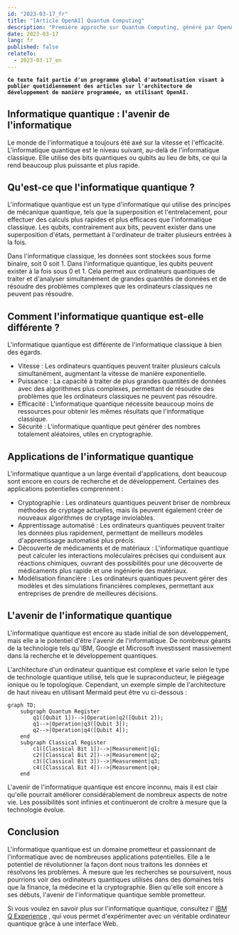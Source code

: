 ```yaml
---
id: "2023-03-17_fr"
title: "[Article OpenAI] Quantum Computing"
description: "Première approche sur Quantum Computing, généré par OpenAI"
date: 2023-03-17
lang: fr
published: false
relateTo:
  - 2023-03-17_en
---
```


<article>

**`Ce texte fait partie d'un programme global d'automatisation visant à publier quotidiennement des articles sur l'architecture de développement de manière programmée, en utilisant OpenAI.`**

# Informatique quantique : l'avenir de l'informatique

Le monde de l'informatique a toujours été axé sur la vitesse et l'efficacité. L'informatique quantique est le niveau suivant, au-delà de l'informatique classique. Elle utilise des bits quantiques ou qubits au lieu de bits, ce qui la rend beaucoup plus puissante et plus rapide.

## Qu'est-ce que l'informatique quantique ?

L'informatique quantique est un type d'informatique qui utilise des principes de mécanique quantique, tels que la superposition et l'entrelacement, pour effectuer des calculs plus rapides et plus efficaces que l'informatique classique. Les qubits, contrairement aux bits, peuvent exister dans une superposition d'états, permettant à l'ordinateur de traiter plusieurs entrées à la fois.

Dans l'informatique classique, les données sont stockées sous forme binaire, soit 0 soit 1. Dans l'informatique quantique, les qubits peuvent exister à la fois sous 0 et 1. Cela permet aux ordinateurs quantiques de traiter et d'analyser simultanément de grandes quantités de données et de résoudre des problèmes complexes que les ordinateurs classiques ne peuvent pas résoudre.

## Comment l'informatique quantique est-elle différente ?

L'informatique quantique est différente de l'informatique classique à bien des égards.

- Vitesse : Les ordinateurs quantiques peuvent traiter plusieurs calculs simultanément, augmentant la vitesse de manière exponentielle.
- Puissance : La capacité à traiter de plus grandes quantités de données avec des algorithmes plus complexes, permettant de résoudre des problèmes que les ordinateurs classiques ne peuvent pas résoudre.
- Efficacité : L'informatique quantique nécessite beaucoup moins de ressources pour obtenir les mêmes résultats que l'informatique classique.
- Sécurité : L'informatique quantique peut générer des nombres totalement aléatoires, utiles en cryptographie.

## Applications de l'informatique quantique

L'informatique quantique a un large éventail d'applications, dont beaucoup sont encore en cours de recherche et de développement. Certaines des applications potentielles comprennent :

- Cryptographie : Les ordinateurs quantiques peuvent briser de nombreux méthodes de cryptage actuelles, mais ils peuvent également créer de nouveaux algorithmes de cryptage inviolables.
- Apprentissage automatisé : Les ordinateurs quantiques peuvent traiter les données plus rapidement, permettant de meilleurs modèles d'apprentissage automatisé plus précis.
- Découverte de médicaments et de matériaux : L'informatique quantique peut calculer les interactions moléculaires précises qui conduisent aux réactions chimiques, ouvrant des possibilités pour une découverte de médicaments plus rapide et une ingénierie des matériaux.
- Modélisation financière : Les ordinateurs quantiques peuvent gérer des modèles et des simulations financières complexes, permettant aux entreprises de prendre de meilleures décisions.

## L'avenir de l'informatique quantique

L'informatique quantique est encore au stade initial de son développement, mais elle a le potentiel d'être l'avenir de l'informatique. De nombreux géants de la technologie tels qu'IBM, Google et Microsoft investissent massivement dans la recherche et le développement quantiques.

L'architecture d'un ordinateur quantique est complexe et varie selon le type de technologie quantique utilisé, tels que le supraconducteur, le piégeage ionique ou le topologique. Cependant, un exemple simple de l'architecture de haut niveau en utilisant Mermaid peut être vu ci-dessous :

```mermaid
graph TD;
    subgraph Quantum Register
        q1([Qubit 1])-->|Operation|q2([Qubit 2]);
        q1-->|Operation|q3([Qubit 3]);
        q2-->|Operation|q4([Qubit 4]);
    end
    subgraph Classical Register
        c1([Classical Bit 1])-->|Measurement|q1;
        c2([Classical Bit 2])-->|Measurement|q2;
        c3([Classical Bit 3])-->|Measurement|q3;
        c4([Classical Bit 4])-->|Measurement|q4;
    end
```

L'avenir de l'informatique quantique est encore inconnu, mais il est clair qu'elle pourrait améliorer considérablement de nombreux aspects de notre vie. Les possibilités sont infinies et continueront de croître à mesure que la technologie évolue.

# Conclusion

L'informatique quantique est un domaine prometteur et passionnant de l'informatique avec de nombreuses applications potentielles. Elle a le potentiel de révolutionner la façon dont nous traitons les données et résolvons les problèmes. À mesure que les recherches se poursuivent, nous pourrions voir des ordinateurs quantiques utilisés dans des domaines tels que la finance, la médecine et la cryptographie. Bien qu'elle soit encore à ses débuts, l'avenir de l'informatique quantique semble prometteur.

Si vous voulez en savoir plus sur l'informatique quantique, consultez l' [IBM Q Experience](https://www.ibm.com/quantum-computing/) , qui vous permet d'expérimenter avec un véritable ordinateur quantique grâce à une interface Web.

</article>
